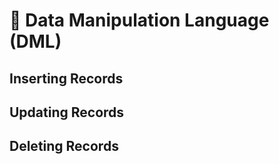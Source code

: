 # 📝 Data Manipulation Language (DML)

## Inserting Records

## Updating Records

## Deleting Records